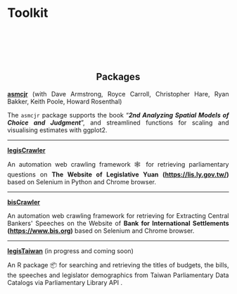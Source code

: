 # Toolkit


<br/><br/><br/><br/>


<div style="text-align: center">

## Packages

</div>

<div style="text-align: justify">

**[asmcjr](https://uniofessex.github.io/asmcjr/authors.html)** (with Dave Armstrong, Royce Carroll, Christopher Hare, Ryan Bakker, Keith Poole, Howard Rosenthal)

The `asmcjr` package supports the book “___2nd Analyzing Spatial Models of Choice and Judgment___”, and streamlined functions for scaling and visualising estimates with ggplot2. 

</div>

----

<div style="text-align: justify">

**[legisCrawler](https://davidycliao.github.io/legisCrawler/)** 

An automation web crawling framework 🕸️ for retrieving parliamentary questions on **The Website of Legislative Yuan (https://lis.ly.gov.tw/)** based on Selenium in Python and Chrome browser.
 

----

<div style="text-align: justify">

**[bisCrawler](https://davidycliao.github.io/bisCrawler)** 

An automation web crawling framework for retrieving for Extracting Central Bankers' Speeches on the Website of **Bank for International Settlements (https://www.bis.org)** based on Selenium and Chrome browser.

 

----

<div style="text-align: justify">

**[legisTaiwan](https://davidycliao.github.io/legisCrawler/)** (in progress and coming soon) 

An R package 📦 for searching and retrieving the titles of budgets, the bills, the speeches and legislator demographics from Taiwan Parliamentary Data Catalogs via Parliamentary Library API .

 
</div>

<br/><br/>

